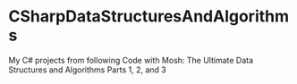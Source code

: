 # CSharpDataStructuresAndAlgorithms
 My C# projects from following Code with Mosh: The Ultimate Data Structures and Algorithms Parts 1, 2, and 3
